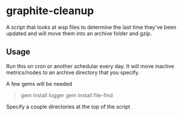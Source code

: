graphite-cleanup
================

A script that looks at wsp files to determine the last time they've been updated and will move them into an archive folder and gzip.


Usage
-----
Run this on cron or another schedular every day.  It will move inactive metrics/nodes to an archive directory that you specify.

A few gems will be needed
  > gem install logger
  > gem install file-find

Specify a couple directories at the top of the script